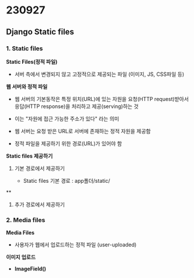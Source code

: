 # 230927

## Django Static files



### 1. Static files

**Static Files(정적 파일)**

- 서버 측에서 변경되지 않고 고정적으로 제공되는 파일 (이미지, JS, CSS파일 등)



**웹 서버와 정적 파일**

- 웹  서버의 기본동작은 특정 위치(URL)에 있는 자원을 요청(HTTP request)받아서 응답(HTTP response)을 처리하고 제공(serving)하는 것

- 이는 "자원에 접근 가능한 주소가 있다" 라는 의미

- 웹 서버는 요청 받은 URL로 서버에 존재하는 정적 자원을 제공함

- 정적 파일을 제공하기 위한 경로(URL)가 있어야 함



**Static files 제공하기**

1. 기본 경로에서 제공하기
   
   - Static files 기본 경로 : app폴더/static/

**





1. 추가 경로에서 제공하기









### 2. Media files

**Media Files**

- 사용자가 웹에서 업로드하는 정적 파일 (user-uploaded)



**이미지 업로드**

- **ImageField()**


